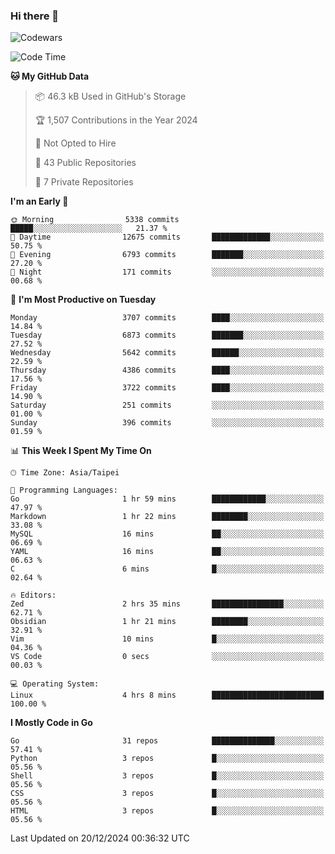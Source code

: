 ### Hi there 👋

![Codewars](https://www.codewars.com/users/omegaatt36/badges/small)

<!--START_SECTION:waka-->
![Code Time](http://img.shields.io/badge/Code%20Time-2%2C937%20hrs%2014%20mins-blue)

**🐱 My GitHub Data** 

> 📦 46.3 kB Used in GitHub's Storage 
 > 
> 🏆 1,507 Contributions in the Year 2024
 > 
> 🚫 Not Opted to Hire
 > 
> 📜 43 Public Repositories 
 > 
> 🔑 7 Private Repositories 
 > 
**I'm an Early 🐤** 

```text
🌞 Morning                5338 commits        █████░░░░░░░░░░░░░░░░░░░░   21.37 % 
🌆 Daytime                12675 commits       █████████████░░░░░░░░░░░░   50.75 % 
🌃 Evening                6793 commits        ███████░░░░░░░░░░░░░░░░░░   27.20 % 
🌙 Night                  171 commits         ░░░░░░░░░░░░░░░░░░░░░░░░░   00.68 % 
```
📅 **I'm Most Productive on Tuesday** 

```text
Monday                   3707 commits        ████░░░░░░░░░░░░░░░░░░░░░   14.84 % 
Tuesday                  6873 commits        ███████░░░░░░░░░░░░░░░░░░   27.52 % 
Wednesday                5642 commits        ██████░░░░░░░░░░░░░░░░░░░   22.59 % 
Thursday                 4386 commits        ████░░░░░░░░░░░░░░░░░░░░░   17.56 % 
Friday                   3722 commits        ████░░░░░░░░░░░░░░░░░░░░░   14.90 % 
Saturday                 251 commits         ░░░░░░░░░░░░░░░░░░░░░░░░░   01.00 % 
Sunday                   396 commits         ░░░░░░░░░░░░░░░░░░░░░░░░░   01.59 % 
```


📊 **This Week I Spent My Time On** 

```text
🕑︎ Time Zone: Asia/Taipei

💬 Programming Languages: 
Go                       1 hr 59 mins        ████████████░░░░░░░░░░░░░   47.97 % 
Markdown                 1 hr 22 mins        ████████░░░░░░░░░░░░░░░░░   33.08 % 
MySQL                    16 mins             ██░░░░░░░░░░░░░░░░░░░░░░░   06.69 % 
YAML                     16 mins             ██░░░░░░░░░░░░░░░░░░░░░░░   06.63 % 
C                        6 mins              █░░░░░░░░░░░░░░░░░░░░░░░░   02.64 % 

🔥 Editors: 
Zed                      2 hrs 35 mins       ████████████████░░░░░░░░░   62.71 % 
Obsidian                 1 hr 21 mins        ████████░░░░░░░░░░░░░░░░░   32.91 % 
Vim                      10 mins             █░░░░░░░░░░░░░░░░░░░░░░░░   04.36 % 
VS Code                  0 secs              ░░░░░░░░░░░░░░░░░░░░░░░░░   00.03 % 

💻 Operating System: 
Linux                    4 hrs 8 mins        █████████████████████████   100.00 % 
```

**I Mostly Code in Go** 

```text
Go                       31 repos            ██████████████░░░░░░░░░░░   57.41 % 
Python                   3 repos             █░░░░░░░░░░░░░░░░░░░░░░░░   05.56 % 
Shell                    3 repos             █░░░░░░░░░░░░░░░░░░░░░░░░   05.56 % 
CSS                      3 repos             █░░░░░░░░░░░░░░░░░░░░░░░░   05.56 % 
HTML                     3 repos             █░░░░░░░░░░░░░░░░░░░░░░░░   05.56 % 
```




 Last Updated on 20/12/2024 00:36:32 UTC
<!--END_SECTION:waka-->

<!--
**omegaatt36/omegaatt36** is a ✨ _special_ ✨ repository because its `README.md` (this file) appears on your GitHub profile.

Here are some ideas to get you started:

- 🔭 I’m currently working on ...
- 🌱 I’m currently learning ...
- 👯 I’m looking to collaborate on ...
- 🤔 I’m looking for help with ...
- 💬 Ask me about ...
- 📫 How to reach me: ...
- 😄 Pronouns: ...
- ⚡ Fun fact: ...
-->
